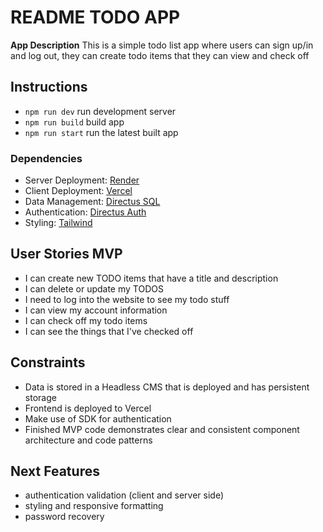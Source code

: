 # README TODO APP

**App Description**
This is a simple todo list app where users can sign up/in and log out, they can create todo items that they can view and check off

## Instructions

- `npm run dev` run development server
- `npm run build` build app
- `npm run start` run the latest built app

### Dependencies

- Server Deployment: [Render](https://render.com/deploy-docker/directus)
- Client Deployment: [Vercel](https://vercel.com/docs/frameworks/nextjs)
- Data Management: [Directus SQL](https://directus.io/docs/configuration/database)
- Authentication: [Directus Auth](https://docs.directus.io/reference/authentication.html)
- Styling: [Tailwind](https://tailwindcss.com/)

## User Stories MVP

- I can create new TODO items that have a title and description
- I can delete or update my TODOS
- I need to log into the website to see my todo stuff
- I can view my account information
- I can check off my todo items
- I can see the things that I've checked off

## Constraints

- Data is stored in a Headless CMS that is deployed and has persistent storage
- Frontend is deployed to Vercel
- Make use of SDK for authentication
- Finished MVP code demonstrates clear and consistent component architecture and code patterns

## Next Features

- authentication validation (client and server side)
- styling and responsive formatting
- password recovery
